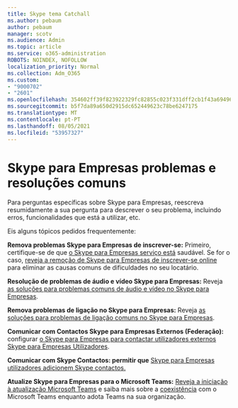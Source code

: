 ```yaml
---
title: Skype tema Catchall
ms.author: pebaum
author: pebaum
manager: scotv
ms.audience: Admin
ms.topic: article
ms.service: o365-administration
ROBOTS: NOINDEX, NOFOLLOW
localization_priority: Normal
ms.collection: Adm_O365
ms.custom:
- "9000702"
- "2601"
ms.openlocfilehash: 354602ff39f823922329fc82855c023f331dff2cb1f43a6949653786a6df7f6d
ms.sourcegitcommit: b5f7da89a650d2915dc652449623c78be6247175
ms.translationtype: MT
ms.contentlocale: pt-PT
ms.lasthandoff: 08/05/2021
ms.locfileid: "53957327"
---
```

# <a name="skype-for-business-common-issues-and-resolutions"></a>Skype para Empresas problemas e resoluções comuns 

Para perguntas específicas sobre Skype para Empresas, reescreva resumidamente a sua pergunta para descrever o seu problema, incluindo erros, funcionalidades que está a utilizar, etc. 

Eis alguns tópicos pedidos frequentemente:

**Remova problemas Skype para Empresas de inscrever-se:** Primeiro, certifique-se de que [o Skype para Empresas serviço está](https://admin.microsoft.com/Adminportal/Home?source=applauncher#/servicehealth) saudável. Se for o caso, [reveja a remoção de Skype para Empresas de inscrever-se online](https://docs.microsoft.com/SkypeForBusiness/set-up-skype-for-business-online/troubleshooting-sign-in-errors-for-admins#check-for-common-causes-of-skype-for-business-online-sign-in-errors) para eliminar as causas comuns de dificuldades no seu locatário.
 
**Resolução de problemas de áudio e vídeo Skype para Empresas:** Reveja [as soluções para problemas comuns de áudio e vídeo no Skype para Empresas](https://support.office.com/article/Troubleshoot-audio-and-video-in-Skype-for-Business-62777bc6-c52b-47ae-84ba-a8905c3b71dc). 

**Remova problemas de ligação no Skype para Empresas:** Reveja [as soluções para problemas de ligação comuns no Skype para Empresas](https://support.office.com/article/troubleshoot-connection-issues-in-skype-for-business-ca302828-783f-425c-bbe2-356348583771).

**Comunicar com Contactos Skype para Empresas Externos (Federação):** configurar [o Skype para Empresas para contactar utilizadores externos Skype para Empresas Utilizadores](https://docs.microsoft.com/SkypeForBusiness/set-up-skype-for-business-online/allow-users-to-contact-external-skype-for-business-users).

**Comunicar com Skype Contactos: permitir que** [Skype para Empresas utilizadores adicionem Skype contactos.](https://docs.microsoft.com/SkypeForBusiness/set-up-skype-for-business-online/let-skype-for-business-users-add-skype-contacts)

**Atualize Skype para Empresas para o Microsoft Teams:** [Reveja a iniciação à atualização Microsoft Teams](https://docs.microsoft.com/microsoftteams/upgrade-start-here) e saiba mais sobre a [coexistência](https://docs.microsoft.com/microsoftteams/coexistence-chat-calls-presence) com o Microsoft Teams enquanto adota Teams na sua organização. 